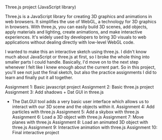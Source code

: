 Three.js project (JavaScript library)

Three.js is a JavaScript library for creating 3D graphics and animations in web browsers. It simplifies the use of WebGL, a technology for 3D graphics in browsers. With three.js, you can easily build 3D scenes, add objects, apply materials and lighting, create animations, and make interactive experiences. It's widely used by developers to bring 3D visuals to web applications without dealing directly with low-level WebGL code.

I wanted to make this an interactive sketch using three.js. I didn't know much about JavaScript or three.js at first, so I broke the whole thing into smaller parts I could handle. Basically, I'd move on to the next step whenever I felt like I knew enough about the current part. So in this project, you'll see not just the final sketch, but also the practice assignments I did to learn and finally put it all together.

Assignment 1: Basic javascript project
Assignment 2: Basic three.js project
Assignment 3: Add shadows + Dat GUI in three.js
- The Dat.GUI tool adds a very basic user interface which allows us to interact with our 3D scene and the objects within it.
Assignment 4: Add particles with three.js
Assignment 5: Add a skybox with three.js
Assignment 6: Load a 3D object with three.js
Assignment 7: Move planes with three.js
Assignment 8: Load an animated 3D object with three.js
Assignment 9: Interactive animation with three.js
Assignment 10: Final interactive project
